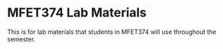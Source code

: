 # MFET374 Lab Materials

This is for lab materials that students in MFET374 will use throughout the semester. 
